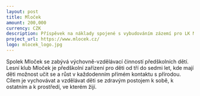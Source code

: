 ```yaml
---
layout: post
title: Mloček
amount: 200,000
currency: CZK
description: Příspěvek na náklady spojené s vybudováním zázemí pro LK Mloček
project_url: https://www.mlocek.cz/
logo: mlocek_logo.jpg
---
```


Spolek Mloček se zabývá výchovně-vzdělávací činností předškolních dětí. Lesní klub Mloček je předškolní zařízení pro děti od tří do sedmi let, kde mají děti možnost učit se a růst v každodenním přímém kontaktu s přírodou. Cílem je vychovávat
a vzdělávat děti se zdravým postojem k sobě, k ostatním a k prostředí, ve kterém žijí.
